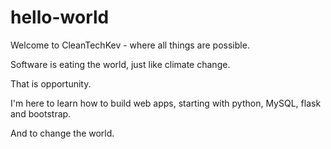 # hello-world

Welcome to CleanTechKev - where all things are possible.

Software is eating the world, just like climate change. 

That is opportunity. 

I'm here to learn how to build web apps, starting with python, MySQL, flask and bootstrap. 

And to change the world.
